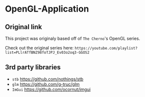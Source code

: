 # OpenGL-Application

## Original link
This project was originaly based off of `The Cherno`'s OpenGL series.

Check out the original series here: `https://youtube.com/playlist?list=PLlrATfBNZ98foTJPJ_Ev03o2oq3-GGOS2`

## 3rd party libraries
- `stb` https://github.com/nothings/stb
- `glm` https://github.com/g-truc/glm
- `ImGui` https://github.com/ocornut/imgui
